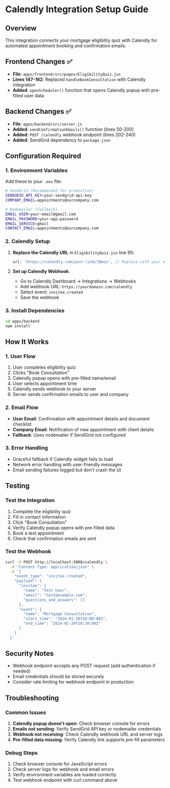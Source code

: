 # Calendly Integration Setup Guide

## Overview
This integration connects your mortgage eligibility quiz with Calendly for automated appointment booking and confirmation emails.

## Frontend Changes ✅
- **File**: `apps/frontend/src/pages/EligibilityQuiz.jsx`
- **Lines 147-162**: Replaced `handleBookConsultation` with Calendly integration
- **Added**: `openScheduler()` function that opens Calendly popup with pre-filled user data

## Backend Changes ✅
- **File**: `apps/backend/src/server.js`
- **Added**: `sendConfirmationEmails()` function (lines 50-200)
- **Added**: `POST /calendly` webhook endpoint (lines 202-240)
- **Added**: SendGrid dependency to `package.json`

## Configuration Required

### 1. Environment Variables
Add these to your `.env` file:

```bash
# SendGrid (Recommended for production)
SENDGRID_API_KEY=your-sendgrid-api-key
COMPANY_EMAIL=appointments@ourcompany.com

# Nodemailer (Fallback)
EMAIL_USER=your-email@gmail.com
EMAIL_PASSWORD=your-app-password
EMAIL_SERVICE=gmail
CONTACT_EMAIL=appointments@ourcompany.com
```

### 2. Calendly Setup
1. **Replace the Calendly URL** in `EligibilityQuiz.jsx` line 95:
   ```javascript
   url: 'https://calendly.com/your-link/30min', // Replace with your actual link
   ```

2. **Set up Calendly Webhook**:
   - Go to Calendly Dashboard → Integrations → Webhooks
   - Add webhook URL: `https://yourdomain.com/calendly`
   - Select event: `invitee.created`
   - Save the webhook

### 3. Install Dependencies
```bash
cd apps/backend
npm install
```

## How It Works

### 1. User Flow
1. User completes eligibility quiz
2. Clicks "Book Consultation" 
3. Calendly popup opens with pre-filled name/email
4. User selects appointment time
5. Calendly sends webhook to your server
6. Server sends confirmation emails to user and company

### 2. Email Flow
- **User Email**: Confirmation with appointment details and document checklist
- **Company Email**: Notification of new appointment with client details
- **Fallback**: Uses nodemailer if SendGrid not configured

### 3. Error Handling
- Graceful fallback if Calendly widget fails to load
- Network error handling with user-friendly messages
- Email sending failures logged but don't crash the UI

## Testing

### Test the Integration
1. Complete the eligibility quiz
2. Fill in contact information
3. Click "Book Consultation"
4. Verify Calendly popup opens with pre-filled data
5. Book a test appointment
6. Check that confirmation emails are sent

### Test the Webhook
```bash
curl -X POST http://localhost:5000/calendly \
  -H "Content-Type: application/json" \
  -d '{
    "event_type": "invitee.created",
    "payload": {
      "invitee": {
        "name": "Test User",
        "email": "test@example.com",
        "questions_and_answers": []
      },
      "event": {
        "name": "Mortgage Consultation",
        "start_time": "2024-01-20T10:00:00Z",
        "end_time": "2024-01-20T10:30:00Z"
      }
    }
  }'
```

## Security Notes
- Webhook endpoint accepts any POST request (add authentication if needed)
- Email credentials should be stored securely
- Consider rate limiting for webhook endpoint in production

## Troubleshooting

### Common Issues
1. **Calendly popup doesn't open**: Check browser console for errors
2. **Emails not sending**: Verify SendGrid API key or nodemailer credentials
3. **Webhook not receiving**: Check Calendly webhook URL and server logs
4. **Pre-filled data missing**: Verify Calendly link supports pre-fill parameters

### Debug Steps
1. Check browser console for JavaScript errors
2. Check server logs for webhook and email errors
3. Verify environment variables are loaded correctly
4. Test webhook endpoint with curl command above 
